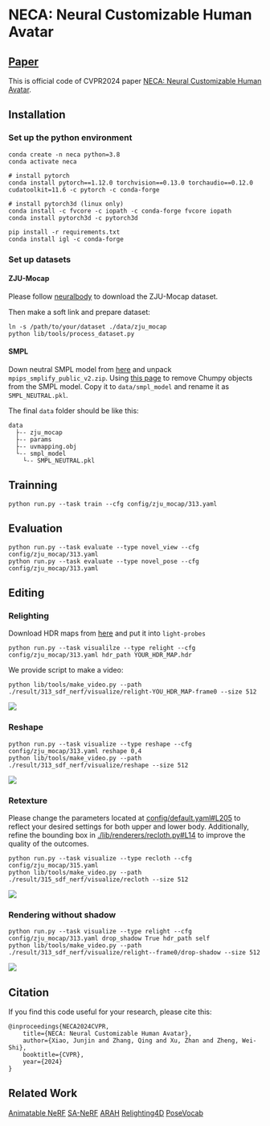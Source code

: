 # NECA: Neural Customizable Human Avatar
## [Paper](https://arxiv.org/abs/2403.10335)
This is official code of CVPR2024 paper [NECA: Neural Customizable Human Avatar](https://arxiv.org/abs/2403.10335).

## Installation

### Set up the python environment

```commandline
conda create -n neca python=3.8
conda activate neca

# install pytorch
conda install pytorch==1.12.0 torchvision==0.13.0 torchaudio==0.12.0 cudatoolkit=11.6 -c pytorch -c conda-forge

# install pytorch3d (linux only)
conda install -c fvcore -c iopath -c conda-forge fvcore iopath
conda install pytorch3d -c pytorch3d

pip install -r requirements.txt
conda install igl -c conda-forge
```

### Set up datasets
#### ZJU-Mocap
Please follow [neuralbody](https://github.com/zju3dv/neuralbody) to download the ZJU-Mocap dataset.

Then make a soft link and prepare dataset:
```commandline
ln -s /path/to/your/dataset ./data/zju_mocap
python lib/tools/process_dataset.py
```

#### SMPL
Down neutral SMPL model from [here](https://smplify.is.tue.mpg.de/) and unpack ```mpips_smplify_public_v2.zip```. 
Using [this page](https://github.com/vchoutas/smplx/tree/main/tools) to remove Chumpy objects from the SMPL model.
Copy it to ```data/smpl_model``` and rename it as ```SMPL_NEUTRAL.pkl```.

The final ```data``` folder should be like this:
```
data
  ├-- zju_mocap
  ├-- params
  ├-- uvmapping.obj
  └-- smpl_model
    └-- SMPL_NEUTRAL.pkl
```

## Trainning
```commandline
python run.py --task train --cfg config/zju_mocap/313.yaml
```

## Evaluation
```commandline
python run.py --task evaluate --type novel_view --cfg config/zju_mocap/313.yaml
python run.py --task evaluate --type novel_pose --cfg config/zju_mocap/313.yaml
```

## Editing
### Relighting
Download HDR maps from [here](https://polyhaven.com/hdris) and put it into ```light-probes```
```commandline
python run.py --task visualilze --type relight --cfg config/zju_mocap/313.yaml hdr_path YOUR_HDR_MAP.hdr
```
We provide script to make a video:
```commandline
python lib/tools/make_video.py --path ./result/313_sdf_nerf/visualize/relight-YOU_HDR_MAP-frame0 --size 512
```
![](./assets/relighting.gif)
### Reshape
```commandline
python run.py --task visualize --type reshape --cfg config/zju_mocap/313.yaml reshape 0,4
python lib/tools/make_video.py --path ./result/313_sdf_nerf/visualize/reshape --size 512
```
![](./assets/reshape.gif)
### Retexture
Please change the parameters located at [config/default.yaml#L205](config/default.yaml#L205) to reflect your desired settings for both upper and lower body.
Additionally, refine the bounding box in [./lib/renderers/recloth.py#L14](./lib/renderers/recloth.py#L14) to improve the quality of the outcomes.
```commandline
python run.py --task visualize --type recloth --cfg config/zju_mocap/315.yaml
python lib/tools/make_video.py --path ./result/315_sdf_nerf/visualize/recloth --size 512
```
![](assets/recloth.gif)

### Rendering without shadow
```commandline
python run.py --task visualize --type relight --cfg config/zju_mocap/313.yaml drop_shadow True hdr_path self
python lib/tools/make_video.py --path ./result/313_sdf_nerf/visualize/relight--frame0/drop-shadow --size 512
```
![](assets/reshadow.gif)
## Citation
If you find this code useful for your research, please cite this:
```
@inproceedings{NECA2024CVPR,
    title={NECA: Neural Customizable Human Avatar},
    author={Xiao, Junjin and Zhang, Qing and Xu, Zhan and Zheng, Wei-Shi},
    booktitle={CVPR},
    year={2024}
}
```

## Related Work
[Animatable NeRF](https://github.com/zju3dv/animatable_nerf)
[SA-NeRF](https://github.com/pfnet-research/surface-aligned-nerf)
[ARAH](https://github.com/taconite/arah-release)
[Relighting4D](https://github.com/FrozenBurning/Relighting4D)
[PoseVocab](https://github.com/lizhe00/posevocab)

